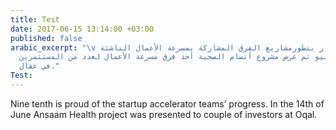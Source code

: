 ```yaml
---
title: Test
date: 2017-06-15 13:14:00 +03:00
published: false
arabic_excerpt: "\v تفخر تسعة أعشار بتطورمشاريع الفرق المشاركة بمسرعة الأعمال الناشئة.
  ففي ال14 من يونيو تم عرض مشروع أنسام الصحية أحد فرق مسرعة الأعمال لعدد من المستثمرين
  في عقال."
Test: 
---
```


Nine tenth is proud of the startup accelerator teams’ progress. In the 14th of June Ansaam Health project was presented to couple of investors at Oqal.  